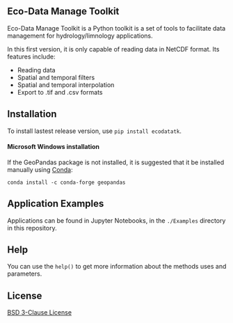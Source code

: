 ## Eco-Data Manage Toolkit
Eco-Data Manage Toolkit is a Python toolkit is a set of tools to facilitate data management for hydrology/limnology applications.

 In this first version, it is only capable of reading data in NetCDF format. Its features include:
- Reading data
- Spatial and temporal filters
- Spatial and temporal interpolation
- Export to .tif and .csv formats

## Installation
To install lastest release version, use `pip install ecodatatk`.

#### Microsoft Windows installation
If the GeoPandas package is not installed, it is suggested that it be installed manually using [Conda](https://docs.conda.io/projects/conda/en/latest/user-guide/install/download.html):

`conda install -c conda-forge geopandas`

## Application Examples
Applications can be found in Jupyter Notebooks, in the `./Examples` directory in this repository.

## Help
You can use the `help()` to get more information about the methods uses and parameters.

## License
[BSD 3-Clause License](LICENSE)
